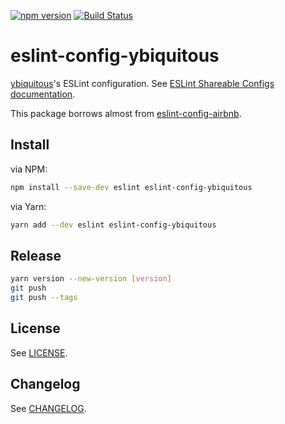 [![npm version](https://badge.fury.io/js/eslint-config-ybiquitous.svg)](https://badge.fury.io/js/eslint-config-ybiquitous)
[![Build Status](https://travis-ci.org/ybiquitous/eslint-config-ybiquitous.svg?branch=master)](https://travis-ci.org/ybiquitous/eslint-config-ybiquitous)

# eslint-config-ybiquitous

[ybiquitous](https://github.com/ybiquitous)'s ESLint configuration. See [ESLint Shareable Configs documentation](http://eslint.org/docs/developer-guide/shareable-configs).

This package borrows almost from [eslint-config-airbnb](https://www.npmjs.com/package/eslint-config-airbnb).

## Install

via NPM:

```sh
npm install --save-dev eslint eslint-config-ybiquitous
```

via Yarn:

```sh
yarn add --dev eslint eslint-config-ybiquitous
```

## Release

```sh
yarn version --new-version [version]
git push
git push --tags
```

## License

See [LICENSE](LICENSE).

## Changelog

See [CHANGELOG](CHANGELOG.md).

